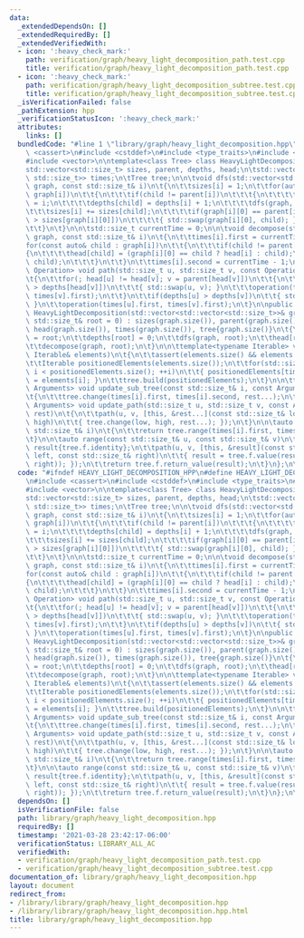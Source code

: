 ```yaml
---
data:
  _extendedDependsOn: []
  _extendedRequiredBy: []
  _extendedVerifiedWith:
  - icon: ':heavy_check_mark:'
    path: verification/graph/heavy_light_decomposition_path.test.cpp
    title: verification/graph/heavy_light_decomposition_path.test.cpp
  - icon: ':heavy_check_mark:'
    path: verification/graph/heavy_light_decomposition_subtree.test.cpp
    title: verification/graph/heavy_light_decomposition_subtree.test.cpp
  _isVerificationFailed: false
  _pathExtension: hpp
  _verificationStatusIcon: ':heavy_check_mark:'
  attributes:
    links: []
  bundledCode: "#line 1 \"library/graph/heavy_light_decomposition.hpp\"\n\n\n\n#include\
    \ <cassert>\n#include <cstddef>\n#include <type_traits>\n#include <utility>\n\
    #include <vector>\n\ntemplate<class Tree> class HeavyLightDecomposition\n{\n\t\
    std::vector<std::size_t> sizes, parent, depths, head;\n\tstd::vector<std::pair<std::size_t,\
    \ std::size_t>> times;\n\tTree tree;\n\n\tvoid dfs(std::vector<std::vector<std::size_t>>&\
    \ graph, const std::size_t& i)\n\t{\n\t\tsizes[i] = 1;\n\t\tfor(auto& child :\
    \ graph[i])\n\t\t{\n\t\t\tif(child != parent[i])\n\t\t\t{\n\t\t\t\tparent[child]\
    \ = i;\n\t\t\t\tdepths[child] = depths[i] + 1;\n\t\t\t\tdfs(graph, child);\n\t\
    \t\t\tsizes[i] += sizes[child];\n\t\t\t\tif(graph[i][0] == parent[i] || sizes[child]\
    \ > sizes[graph[i][0]])\n\t\t\t\t{ std::swap(graph[i][0], child); }\n\t\t\t}\n\
    \t\t}\n\t}\n\n\tstd::size_t currentTime = 0;\n\n\tvoid decompose(std::vector<std::vector<std::size_t>>&\
    \ graph, const std::size_t& i)\n\t{\n\t\ttimes[i].first = currentTime++;\n\t\t\
    for(const auto& child : graph[i])\n\t\t{\n\t\t\tif(child != parent[i])\n\t\t\t\
    {\n\t\t\t\thead[child] = (graph[i][0] == child ? head[i] : child);\n\t\t\t\tdecompose(graph,\
    \ child);\n\t\t\t}\n\t\t}\n\t\ttimes[i].second = currentTime - 1;\n\t}\n\n\ttemplate<typename\
    \ Operation> void path(std::size_t u, std::size_t v, const Operation operation)\n\
    \t{\n\t\tfor(; head[u] != head[v]; v = parent[head[v]])\n\t\t{\n\t\t\tif(depths[head[u]]\
    \ > depths[head[v]])\n\t\t\t{ std::swap(u, v); }\n\t\t\toperation(times[head[v]].first,\
    \ times[v].first);\n\t\t}\n\t\tif(depths[u] > depths[v])\n\t\t{ std::swap(u, v);\
    \ }\n\t\toperation(times[u].first, times[v].first);\n\t}\n\npublic:\n\texplicit\
    \ HeavyLightDecomposition(std::vector<std::vector<std::size_t>>& graph, const\
    \ std::size_t& root = 0) : sizes(graph.size()), parent(graph.size()), depths(graph.size()),\
    \ head(graph.size()), times(graph.size()), tree{graph.size()}\n\t{\n\t\tparent[root]\
    \ = root;\n\t\tdepths[root] = 0;\n\t\tdfs(graph, root);\n\t\thead[root] = root;\n\
    \t\tdecompose(graph, root);\n\t}\n\n\ttemplate<typename Iterable> void build(const\
    \ Iterable& elements)\n\t{\n\t\tassert(elements.size() && elements.size() <= std::size(sizes));\n\
    \t\tIterable positionedElements(elements.size());\n\t\tfor(std::size_t i = 0;\
    \ i < positionedElements.size(); ++i)\n\t\t{ positionedElements[times[i].first]\
    \ = elements[i]; }\n\t\ttree.build(positionedElements);\n\t}\n\n\ttemplate<typename...\
    \ Arguments> void update_sub_tree(const std::size_t& i, const Arguments& ... rest)\n\
    \t{\n\t\ttree.change(times[i].first, times[i].second, rest...);\n\t}\n\n\ttemplate<typename...\
    \ Arguments> void update_path(std::size_t u, std::size_t v, const Arguments& ...\
    \ rest)\n\t{\n\t\tpath(u, v, [this, &rest...](const std::size_t& low, const std::size_t&\
    \ high)\n\t\t{ tree.change(low, high, rest...); });\n\t}\n\n\tauto range(const\
    \ std::size_t& i)\n\t{\n\t\treturn tree.range(times[i].first, times[i].second);\n\
    \t}\n\n\tauto range(const std::size_t& u, const std::size_t& v)\n\t{\n\t\tauto\
    \ result{tree.f.identity};\n\t\tpath(u, v, [this, &result](const std::size_t&\
    \ left, const std::size_t& right)\n\t\t{ result = tree.f.value(result, tree.range(left,\
    \ right)); });\n\t\treturn tree.f.return_value(result);\n\t}\n};\n\n\n\n"
  code: "#ifndef HEAVY_LIGHT_DECOMPOSITION_HPP\n#define HEAVY_LIGHT_DECOMPOSITION_HPP\n\
    \n#include <cassert>\n#include <cstddef>\n#include <type_traits>\n#include <utility>\n\
    #include <vector>\n\ntemplate<class Tree> class HeavyLightDecomposition\n{\n\t\
    std::vector<std::size_t> sizes, parent, depths, head;\n\tstd::vector<std::pair<std::size_t,\
    \ std::size_t>> times;\n\tTree tree;\n\n\tvoid dfs(std::vector<std::vector<std::size_t>>&\
    \ graph, const std::size_t& i)\n\t{\n\t\tsizes[i] = 1;\n\t\tfor(auto& child :\
    \ graph[i])\n\t\t{\n\t\t\tif(child != parent[i])\n\t\t\t{\n\t\t\t\tparent[child]\
    \ = i;\n\t\t\t\tdepths[child] = depths[i] + 1;\n\t\t\t\tdfs(graph, child);\n\t\
    \t\t\tsizes[i] += sizes[child];\n\t\t\t\tif(graph[i][0] == parent[i] || sizes[child]\
    \ > sizes[graph[i][0]])\n\t\t\t\t{ std::swap(graph[i][0], child); }\n\t\t\t}\n\
    \t\t}\n\t}\n\n\tstd::size_t currentTime = 0;\n\n\tvoid decompose(std::vector<std::vector<std::size_t>>&\
    \ graph, const std::size_t& i)\n\t{\n\t\ttimes[i].first = currentTime++;\n\t\t\
    for(const auto& child : graph[i])\n\t\t{\n\t\t\tif(child != parent[i])\n\t\t\t\
    {\n\t\t\t\thead[child] = (graph[i][0] == child ? head[i] : child);\n\t\t\t\tdecompose(graph,\
    \ child);\n\t\t\t}\n\t\t}\n\t\ttimes[i].second = currentTime - 1;\n\t}\n\n\ttemplate<typename\
    \ Operation> void path(std::size_t u, std::size_t v, const Operation operation)\n\
    \t{\n\t\tfor(; head[u] != head[v]; v = parent[head[v]])\n\t\t{\n\t\t\tif(depths[head[u]]\
    \ > depths[head[v]])\n\t\t\t{ std::swap(u, v); }\n\t\t\toperation(times[head[v]].first,\
    \ times[v].first);\n\t\t}\n\t\tif(depths[u] > depths[v])\n\t\t{ std::swap(u, v);\
    \ }\n\t\toperation(times[u].first, times[v].first);\n\t}\n\npublic:\n\texplicit\
    \ HeavyLightDecomposition(std::vector<std::vector<std::size_t>>& graph, const\
    \ std::size_t& root = 0) : sizes(graph.size()), parent(graph.size()), depths(graph.size()),\
    \ head(graph.size()), times(graph.size()), tree{graph.size()}\n\t{\n\t\tparent[root]\
    \ = root;\n\t\tdepths[root] = 0;\n\t\tdfs(graph, root);\n\t\thead[root] = root;\n\
    \t\tdecompose(graph, root);\n\t}\n\n\ttemplate<typename Iterable> void build(const\
    \ Iterable& elements)\n\t{\n\t\tassert(elements.size() && elements.size() <= std::size(sizes));\n\
    \t\tIterable positionedElements(elements.size());\n\t\tfor(std::size_t i = 0;\
    \ i < positionedElements.size(); ++i)\n\t\t{ positionedElements[times[i].first]\
    \ = elements[i]; }\n\t\ttree.build(positionedElements);\n\t}\n\n\ttemplate<typename...\
    \ Arguments> void update_sub_tree(const std::size_t& i, const Arguments& ... rest)\n\
    \t{\n\t\ttree.change(times[i].first, times[i].second, rest...);\n\t}\n\n\ttemplate<typename...\
    \ Arguments> void update_path(std::size_t u, std::size_t v, const Arguments& ...\
    \ rest)\n\t{\n\t\tpath(u, v, [this, &rest...](const std::size_t& low, const std::size_t&\
    \ high)\n\t\t{ tree.change(low, high, rest...); });\n\t}\n\n\tauto range(const\
    \ std::size_t& i)\n\t{\n\t\treturn tree.range(times[i].first, times[i].second);\n\
    \t}\n\n\tauto range(const std::size_t& u, const std::size_t& v)\n\t{\n\t\tauto\
    \ result{tree.f.identity};\n\t\tpath(u, v, [this, &result](const std::size_t&\
    \ left, const std::size_t& right)\n\t\t{ result = tree.f.value(result, tree.range(left,\
    \ right)); });\n\t\treturn tree.f.return_value(result);\n\t}\n};\n\n\n#endif"
  dependsOn: []
  isVerificationFile: false
  path: library/graph/heavy_light_decomposition.hpp
  requiredBy: []
  timestamp: '2021-03-28 23:42:17-06:00'
  verificationStatus: LIBRARY_ALL_AC
  verifiedWith:
  - verification/graph/heavy_light_decomposition_path.test.cpp
  - verification/graph/heavy_light_decomposition_subtree.test.cpp
documentation_of: library/graph/heavy_light_decomposition.hpp
layout: document
redirect_from:
- /library/library/graph/heavy_light_decomposition.hpp
- /library/library/graph/heavy_light_decomposition.hpp.html
title: library/graph/heavy_light_decomposition.hpp
---
```

